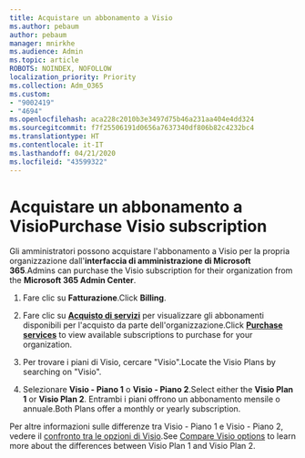 ```yaml
---
title: Acquistare un abbonamento a Visio
ms.author: pebaum
author: pebaum
manager: mnirkhe
ms.audience: Admin
ms.topic: article
ROBOTS: NOINDEX, NOFOLLOW
localization_priority: Priority
ms.collection: Adm_O365
ms.custom:
- "9002419"
- "4694"
ms.openlocfilehash: aca228c2010b3e3497d75b46a231aa404e4dd324
ms.sourcegitcommit: f7f25506191d0656a7637340df806b82c4232bc4
ms.translationtype: HT
ms.contentlocale: it-IT
ms.lasthandoff: 04/21/2020
ms.locfileid: "43599322"
---
```

# <a name="purchase-visio-subscription"></a><span data-ttu-id="430ec-102">Acquistare un abbonamento a Visio</span><span class="sxs-lookup"><span data-stu-id="430ec-102">Purchase Visio subscription</span></span>

<span data-ttu-id="430ec-103">Gli amministratori possono acquistare l'abbonamento a Visio per la propria organizzazione dall'**interfaccia di amministrazione di Microsoft 365**.</span><span class="sxs-lookup"><span data-stu-id="430ec-103">Admins can purchase the Visio subscription for their organization from the **Microsoft 365 Admin Center**.</span></span>

1. <span data-ttu-id="430ec-104">Fare clic su **Fatturazione**.</span><span class="sxs-lookup"><span data-stu-id="430ec-104">Click **Billing**.</span></span>

2. <span data-ttu-id="430ec-105">Fare clic su **[Acquisto di servizi](https://go.microsoft.com/fwlink/p/?linkid=868433)** per visualizzare gli abbonamenti disponibili per l'acquisto da parte dell'organizzazione.</span><span class="sxs-lookup"><span data-stu-id="430ec-105">Click **[Purchase services](https://go.microsoft.com/fwlink/p/?linkid=868433)** to view available subscriptions to purchase for your organization.</span></span>

3. <span data-ttu-id="430ec-106">Per trovare i piani di Visio, cercare "Visio".</span><span class="sxs-lookup"><span data-stu-id="430ec-106">Locate the Visio Plans by searching on "Visio".</span></span>

4. <span data-ttu-id="430ec-107">Selezionare **Visio - Piano 1** o **Visio - Piano 2**.</span><span class="sxs-lookup"><span data-stu-id="430ec-107">Select either the **Visio Plan 1** or **Visio Plan 2**.</span></span> <span data-ttu-id="430ec-108">Entrambi i piani offrono un abbonamento mensile o annuale.</span><span class="sxs-lookup"><span data-stu-id="430ec-108">Both Plans offer a monthly or yearly subscription.</span></span>

<span data-ttu-id="430ec-109">Per altre informazioni sulle differenze tra Visio - Piano 1 e Visio - Piano 2, vedere il [confronto tra le opzioni di Visio](https://products.office.com/Visio/microsoft-visio-plans-and-pricing-compare-visio-options).</span><span class="sxs-lookup"><span data-stu-id="430ec-109">See [Compare Visio options](https://products.office.com/Visio/microsoft-visio-plans-and-pricing-compare-visio-options) to learn more about the differences between Visio Plan 1 and Visio Plan 2.</span></span> 
